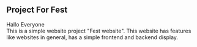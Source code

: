 ## Project For Fest

<p>
Hallo Everyone 
<br>
This is a simple website project "Fest website". This website has features like websites in general, has a simple frontend and backend display.
</p>